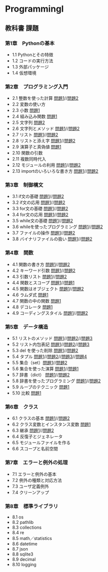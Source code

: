 # ProgrammingI
## 教科書 課題
### 第1章　Pythonの基本
- 1.1 Pythonとその特徴
- 1.2 コードの実行方法
- 1.3 外部パッケージ
- 1.4 仮想環境
### 第2章　プログラミング入門
- 2.1 整数を使った計算 [問題1](./CHAPTER02/Q2_1_1.py)//[問題2](./CHAPTER02/Q2_1_2.py)
- 2.2 変数の使い方
- 2.3 小数  [問題1](./CHAPTER02/Q2_3_1.py)
- 2.4 組み込み関数 [問題1](./CHAPTER02/Q2_4_1.01.py)
- 2.5 文字列 [問題2](./CHAPTER02/Q2_5_2.py)
- 2.6 文字列とメソッド [問題1](,/CHAPTER02/Q2_6_1.py)//[問題2](./CHAPTER02/Q2_6_2.py)
- 2.7 リスト [問題1](./CHAPTER02/Q2_7_1.py)//[問題2](./CHAPTER02/Q2_7_2.py)
- 2.8 リストと添え字 [問題1](./CHAPTER02/Q2_8_1.py)//[問題2](./CHAPTER02/Q2_8_2.py)
- 2.9 演算子と真偽値 [問題1](./CHAPTER02/Q2_9_1.py)
- 2.10 関数の引数
- 2.11 複数同時代入
- 2.12 モジュールの利用  [問題1](./CHAPTER02/Q2_12_1.py)//[問題2](./CHAPTER02/Q2_12_2.py)
- 2.13 importのいろいろな書き方  [問題1](./CHAPTER02/Q2_13_1.py)//[問題2](./CHAPTER02/Q2_13_2.py)
### 第3章　制御構文
- 3.1 if文の基礎  [問題1](./CHAPTER03/Q3_1_1.py)//[問題2](./CHAPTER03/Q3_1_2.py)
- 3.2 if文の応用  [問題1](./CHAPTER03/Q3_2_1.py)//[問題2](./CHAPTER03/Q3_2_2.py)
- 3.3 for文の基礎  [問題1](./CHAPTER03/Q3_3_1.py)//[問題2](./CHAPTER03/Q3_3_2.py)
- 3.4 for文の応用  [問題1](./CHAPTER03/Q3_4_1.py)//[問題2](./CHAPTER03/Q3_4_2.py)
- 3.5 while文の基礎  [問題1](./CHAPTER03/Q3_5_1.py)//[問題2](./CHAPTER03/Q3_5_2.py)
- 3.6 whileを使ったプログラミング  [問題1](./CHAPTER03/Q3_6_1.py)//[問題2](./CHAPTER03/Q3_6_2.py)
- 3.7 ファイルの操作  [問題1](./CHAPTER03/Q3_7_1.py)//[問題2](./CHAPTER03/Q3_7_2.py)
- 3.8 バイナリファイルの扱い  [問題1](./CHAPTER03/Q3_8_1.py)//[問題2](./CHAPTER03/Q3_8_2.py)
### 第4章　関数
- 4.1 関数の書き方 [問題1](./CHAPTER04/Q4_1_1.py)//[問題2](./CHAPTER04/Q4_1_2.py)
- 4.2 キーワード引数 [問題1](./CHAPTER04/Q4_2_1.py)//[問題2](./CHAPTER04/Q4_2_2.py)
- 4.3 引数リスト [問題1](./CHAPTER04/Q4_3_1.py)//[問題2](./CHAPTER04/Q4_3_2.py)
- 4.4 関数とスコープ [問題1](./CHAPTER04/Q4_4_1.py)//[問題1](./CHAPTER04/Q4_4_2.py)
- 4.5 関数はオブジェクト [問題1](./CHAPTER04/Q_4_5_1.py)//[問題2](./CHAPTER04/Q4_5_2.py)
- 4.6 ラムダ式 [問題1](./CHAPTER04/Q4_6_1.py)
- 4.7 関数の中の関数 [問題1](./CHAPTER04/Q4_7_1.py)
- 4.8 デコレータ [問題1](./CHAPTER04/Q4_8_1.py)
- 4.9 コーディングスタイル  [問題1](./CHAPTER04/Q4_9_1.py)//[問題2](./CHAPTER04/Q4_9_2.py)
### 第5章　データ構造
- 5.1 リストのメソッド [問題1](./CHAPTER05/Q5_1_1.py)//[問題2](./CHAPTER05/Q5_1_2.py)//[問題3](./CHAPTER05/Q5_1_3.py)
- 5.2 リスト内包表記 [問題1](./CHAPTER05/Q5_2_1.py)//[問題2](./CHAPTER05/Q5_1_2.py)//[問題3](./CHAPTER05/Q5_2_3.py)
- 5.3 del を使った削除  [問題1](./CHAPTER05/Q5_3_1.py)//[問題2](./CHAPTER05/Q5_3_2.py)
- 5.4 タプル  [問題1](./CHAPTER05/Q5_4_1.py)//[問題2](./CHAPTER05/Q5_4_2.py)//[問題3](./CHAPTER05/Q5_4_3.py)//[問題4](./CHAPTER05/Q5_4_4.py)
- 5.5 集合（set）[問題1](./CHAPTER05/Q5_5_1.py)//[問題2](./CHAPTER05/Q5_5_2.py)
- 5.6 集合を使った演算 [問題1](./CHAPTER05/Q5_6_1.py)//[問題1](./CHAPTER05/Q5_6_2.py)
- 5.7 辞書（dict） [問題1](./CHAPTER05/Q5_7_1.py)//[問題2](./CHAOTER05/Q5_7_2.py)
- 5.8 辞書を使ったプログラミング  [問題1](./CHAPTER05/Q5_8_1.py)//[問題2](./CHAPTER05/Q5_8_2.py)
- 5.9 ループのテクニック  [問題1](./CHAPTER05/Q5_9_1.py)
- 5.10 比較  [問題1](./CHAPTER05/Q5_10_1.py)
### 第6章　クラス
- 6.1 クラスの基本 [問題1](./CHAPTER06/Q6_1_1.py)//[問題2](./CHAPTER06/Q6_1_2.py)
- 6.2 クラス変数とインスタンス変数 [問題1](./CHAPTER06/Q6_2_1.py)
- 6.3 継承 [問題1](./CHAPTER06/Q6_3_1.py)//[問題2](./CHAPTER06/Q6_3_2.py)
- 6.4 反復子とジェネレータ
- 6.5 モジュールファイルを作る
- 6.6 スコープと名前空間
### 第7章　エラーと例外の処理
- 7.1 エラーと例外の基本
- 7.2 例外の種類と対応方法
- 7.3 ユーザ定義例外
- 7.4 クリーンアップ
### 第8章　標準ライブラリ
- 8.1 os
- 8.2 pathlib
- 8.3 collections
- 8.4 re
- 8.5 math／statistics
- 8.6 datetime
- 8.7 json
- 8.8 sqlite3
- 8.9 decimal
- 8.10 logging
